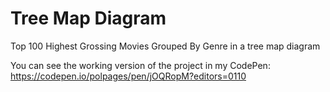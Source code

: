 # Tree Map Diagram
Top 100 Highest Grossing Movies Grouped By Genre in a tree map diagram

You can see the working version of the project in my CodePen: https://codepen.io/polpages/pen/jOQRopM?editors=0110
